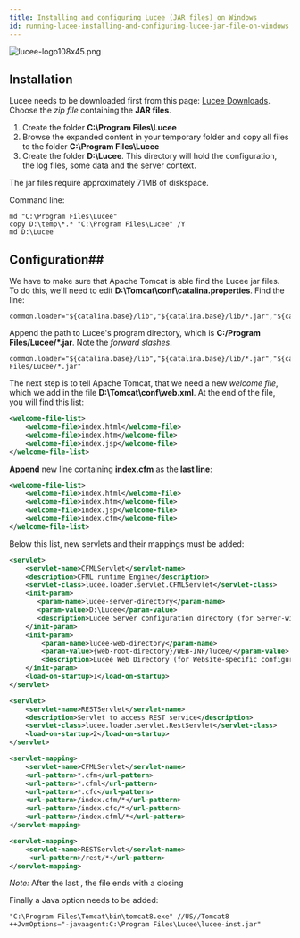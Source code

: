 ```yaml
---
title: Installing and configuring Lucee (JAR files) on Windows
id: running-lucee-installing-and-configuring-lucee-jar-file-on-windows
---
```


![lucee-logo108x45.png](https://bitbucket.org/repo/rX87Rq/images/1133943380-lucee-logo108x45.png)

## Installation ##

Lucee needs to be downloaded first from this page: [Lucee Downloads](https://download.lucee.org). Choose the *zip file* containing the **JAR files**.

1. Create the folder **C:\Program Files\Lucee**
2. Browse the expanded content in your temporary folder and copy all files to the folder **C:\Program Files\Lucee**
3. Create the folder **D:\Lucee**. This directory will hold the configuration, the log files, some data and the server context.

The jar files require approximately 71MB of diskspace.

Command line:

```
md "C:\Program Files\Lucee"
copy D:\temp\*.* "C:\Program Files\Lucee" /Y
md D:\Lucee
```

## Configuration##

We have to make sure that Apache Tomcat is able find the Lucee jar files. To do this, we'll need to edit **D:\Tomcat\conf\catalina.properties**. Find the line:

```
common.loader="${catalina.base}/lib","${catalina.base}/lib/*.jar","${catalina.home}/lib","${catalina.home}/lib/*.jar"
```
Append the path to Lucee's program directory, which is **C:/Program Files/Lucee/*.jar**. Note the *forward slashes*.

```
common.loader="${catalina.base}/lib","${catalina.base}/lib/*.jar","${catalina.home}/lib","${catalina.home}/lib/*.jar","C:/Program Files/Lucee/*.jar"
```

The next step is to tell Apache Tomcat, that we need a new *welcome file*, which we add in the file **D:\Tomcat\conf\web.xml**. At the end of the file, you will find this list:

```xml
<welcome-file-list>
    <welcome-file>index.html</welcome-file>
    <welcome-file>index.htm</welcome-file>
    <welcome-file>index.jsp</welcome-file>
</welcome-file-list>
```

**Append** new line containing **index.cfm** as the **last line**:

```xml
<welcome-file-list>
    <welcome-file>index.html</welcome-file>
    <welcome-file>index.htm</welcome-file>
    <welcome-file>index.jsp</welcome-file>
    <welcome-file>index.cfm</welcome-file>
</welcome-file-list>
```

Below this list, new servlets and their mappings must be added:

```xml
<servlet>
    <servlet-name>CFMLServlet</servlet-name>
    <description>CFML runtime Engine</description>
    <servlet-class>lucee.loader.servlet.CFMLServlet</servlet-class>
    <init-param>
       <param-name>lucee-server-directory</param-name>
       <param-value>D:\Lucee</param-value>
       <description>Lucee Server configuration directory (for Server-wide configurations, settings, and libraries)</description>
    </init-param>
    <init-param>
        <param-name>lucee-web-directory</param-name>
        <param-value>{web-root-directory}/WEB-INF/lucee/</param-value>
        <description>Lucee Web Directory (for Website-specific configurations, settings, and libraries)</description>
    </init-param>
    <load-on-startup>1</load-on-startup>
</servlet>

<servlet>
    <servlet-name>RESTServlet</servlet-name>
    <description>Servlet to access REST service</description>
    <servlet-class>lucee.loader.servlet.RestServlet</servlet-class>
    <load-on-startup>2</load-on-startup>
</servlet>

<servlet-mapping>
    <servlet-name>CFMLServlet</servlet-name>
    <url-pattern>*.cfm</url-pattern>
    <url-pattern>*.cfml</url-pattern>
    <url-pattern>*.cfc</url-pattern>
    <url-pattern>/index.cfm/*</url-pattern>
    <url-pattern>/index.cfc/*</url-pattern>
    <url-pattern>/index.cfml/*</url-pattern>
</servlet-mapping>

<servlet-mapping>
    <servlet-name>RESTServlet</servlet-name>
     <url-pattern>/rest/*</url-pattern>
</servlet-mapping>
```

*Note:* After the last  **</servlet-mapping>**, the file ends with a closing **</web-app>**

Finally a Java option needs to be added:

```
"C:\Program Files\Tomcat\bin\tomcat8.exe" //US//Tomcat8 ++JvmOptions="-javaagent:C:\Program Files\Lucee\lucee-inst.jar"
```
